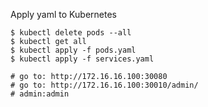 Apply yaml to Kubernetes
```shell
$ kubectl delete pods --all
$ kubectl get all
$ kubectl apply -f pods.yaml
$ kubectl apply -f services.yaml
```

```shell
# go to: http://172.16.16.100:30080
# go to: http://172.16.16.100:30010/admin/
# admin:admin
```
